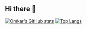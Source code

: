 ## Hi there 👋

<!--
**mee-omi/mee-omi** is a ✨ _special_ ✨ repository because its `README.md` (this file) appears on your GitHub profile.

Here are some ideas to get you started:

- 🔭 I’m currently working on ...
- 🌱 I’m currently learning ...
- 👯 I’m looking to collaborate on ...
- 🤔 I’m looking for help with ...
- 💬 Ask me about ...
- 📫 How to reach me: ...
- 😄 Pronouns: ...
- ⚡ Fun fact: ...
-->

[![Omkar's GitHub stats](https://github-readme-stats.vercel.app/api?username=mee-omi)](https://github.com/mee-omi/github-readme-stats)
[![Top Langs](https://github-readme-stats.vercel.app/api/top-langs/?username=mee-omi&langs_count=8&layout=pie)](https://github.com/mee-omi/github-readme-stats)
